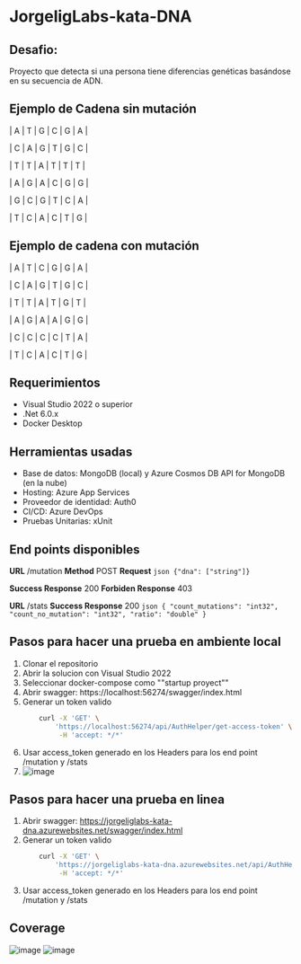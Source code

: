 
# JorgeligLabs-kata-DNA

## Desafio: 
Proyecto que detecta si una persona tiene diferencias genéticas basándose en su secuencia de ADN.


## Ejemplo de Cadena sin mutación
| A | T | G | C | G | A |

| C | A | G | T | G | C |

| T | T | A | T | T | T |

| A | G | A | C | G | G |

| G | C | G | T | C | A |

| T | C | A | C | T | G |


## Ejemplo de cadena con mutación
| A | T | C | G | G | A |

| C | A | G | T | G | C |

| T | T | A | T | G | T |

| A | G | A | A | G | G |

| C | C | C | C | T | A |

| T | C | A | C | T | G |



## Requerimientos
- Visual Studio 2022 o superior
- .Net 6.0.x
- Docker Desktop


## Herramientas usadas
- Base de datos: MongoDB (local) y Azure Cosmos DB API for MongoDB (en la nube)
- Hosting: Azure App Services
- Proveedor de identidad: Auth0
- CI/CD: Azure DevOps
- Pruebas Unitarias: xUnit

## End points disponibles
**URL**     /mutation
**Method**  POST
**Request**
    ```json
    {"dna": ["string"]}
    ```

**Success Response** 200
**Forbiden Response** 403

**URL**     /stats
**Success Response** 200
    ```json
    {
        "count_mutations": "int32",
        "count_no_mutation": "int32",
        "ratio": "double"
    }
    ```



## Pasos para hacer una prueba en ambiente local
1. Clonar el repositorio
2. Abrir la solucion con Visual Studio 2022
3. Seleccionar docker-compose como ""startup proyect""
4. Abrir swagger: https://localhost:56274/swagger/index.html
5. Generar un token valido
    ```bash
        curl -X 'GET' \
            'https://localhost:56274/api/AuthHelper/get-access-token' \
             -H 'accept: */*'
    ```
6. Usar access_token generado en los Headers para los end point /mutation y /stats
7. ![image](https://user-images.githubusercontent.com/581672/139580127-5764cdbe-bd45-4701-b253-0e6e03d08814.png)


## Pasos para hacer una prueba en linea
1. Abrir swagger: https://jorgeliglabs-kata-dna.azurewebsites.net/swagger/index.html
2. Generar un token valido
    ```bash
        curl -X 'GET' \
            'https://jorgeliglabs-kata-dna.azurewebsites.net/api/AuthHelper/get-access-token' \
             -H 'accept: */*'
    ```
6. Usar access_token generado en los Headers para los end point /mutation y /stats


## Coverage
![image](https://user-images.githubusercontent.com/581672/139580084-4b3ebf80-913d-4c28-801e-8461d9796b21.png)
![image](https://user-images.githubusercontent.com/581672/139580091-9df30c58-341e-40f3-9682-cefe70f5e1de.png)


